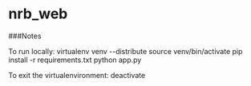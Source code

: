 # nrb_web

###Notes

To run locally:
    virtualenv venv --distribute
    source venv/bin/activate
    pip install -r requirements.txt
    python app.py

To exit the virtualenvironment:
    deactivate


